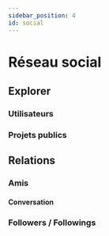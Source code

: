 ```yaml
---
sidebar_position: 4
id: social
---
```


# Réseau social

## Explorer

### Utilisateurs

### Projets publics

## Relations

### Amis

#### Conversation

### Followers / Followings
